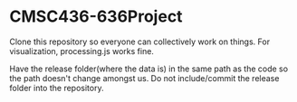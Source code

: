 # CMSC436-636Project

Clone this repository so everyone can collectively work on things.
For visualization, processing.js works fine. 

Have the release folder(where the data is) in the same path as the code so the path doesn't change amongst us. Do not include/commit the release folder into the repository. 
